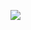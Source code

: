 [![](https://www.herokucdn.com/deploy/button.png)](https://heroku.com/deploy?template=https://github.com/skhehdf/adojkl.git)
